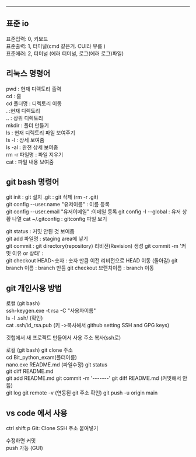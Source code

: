 
---
## 표준 io  

표준입력: 0, 키보드  
표준출력: 1, 터미널(cmd 같은거. CUI라 부름 )  
표준에러: 2, 터미널 (에러 터미널, 로그(에러 로그)파일)  

## 리눅스 명령어  

pwd : 현재 디렉토리 출력  
cd : 홈  
cd 폴더명 : 디렉토리 이동  
. :현재 디렉토리  
.. : 상위 디렉토리  
mkdir : 폴더 만들기  
ls : 현재 디렉토리 파일 보여주기  
ls -l : 상세 보여줌  
ls -al : 완전 상세 보여줌  
rm -r 파일명 : 파일 지우기  
cat : 파일 내용 보여줌 


## git bash 명령어   

git init : git 설치 
.git : git 삭제 (rm -r .git)  
git config --user.name "유저이름"  : 이름 등록  
git config --user.email "유저이메일" :이메일 등록 
git config -l --global : 유저 상황 나열 
cat ~/.gitconfig : gitconfig 파일 보기  

git status : 커밋 안된 것 보여줌  
git add 파일명 : staging area에 넣기  
git commit : git directory(repository) 리비전(Revision) 생성 
git commit -m '커밋 이유 or 상태' :   
git checkout HEAD~숫자 : 숫자 만큼 이전 리비전으로 HEAD 이동 (돌아감) 
git branch 이름 : branch 만듬 
git checkout 브랜치이름 : branch 이동  


## git 개인사용 방법  

로컬 (git bash)   
ssh-keygen.exe -t rsa -C "사용자이름"    
ls -l .ssh/ (확인)    
cat .ssh/id_rsa.pub (키 ->복사해서 github setting SSH and GPG keys)  

깃헙에서 새 프로젝트 만들어서 사용 
주소 복사(ssh로) 

로컬 (git bash) 
git clone 주소  
cd Bit_python_exam(폴더이름)  
nano.exe README.md (파일수정) 
git status  
git diff README.md  
git add README.md 
git commit -m '-------' 
git diff README.md (커밋해서 안뜸)  
git log 
git remote -v (연동된 git 주소 확인) 
git push -u origin main 


## vs code 에서 사용  
ctrl shift p Git: Clone 
SSH 주소 붙여넣기 

수정하면 커밋   
push 가능 
(GUI) 

